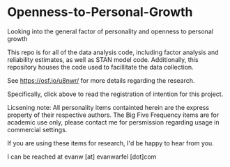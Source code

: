 Openness-to-Personal-Growth
===========================

Looking into the general factor of personality and openness to personal growth


This repo is for all of the data analysis code, including factor analysis and reliability estimates, as well as STAN model code. Additionally, this repository houses the code used to facillitate the data collection.

See https://osf.io/u8nwr/ for more details regarding the research.

Specifically, click above to read the registration of intention for this project. 

Licsening note: 
All personality items containted herein are the express property of their respective authors. The Big Five Frequency items are for academic use only, please contact me for persmission regarding usage in commercial settings.

If you are using these items for research, I'd be happy to hear from you.

I can be reached at evanw [at] evanwarfel [dot]com
